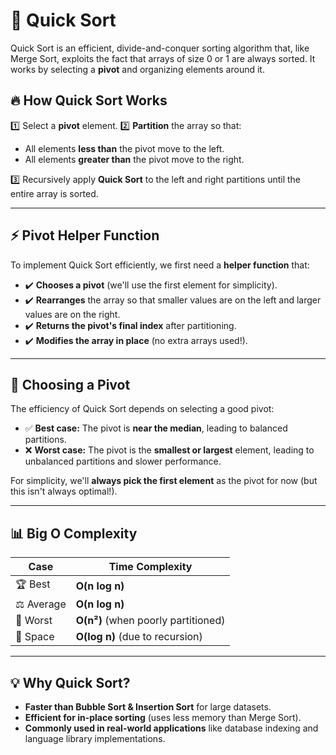 # 🚀 Quick Sort

Quick Sort is an efficient, divide-and-conquer sorting algorithm that, like Merge Sort, exploits the fact that arrays of size 0 or 1 are always sorted. It works by selecting a **pivot** and organizing elements around it.

## 🔥 How Quick Sort Works

1️⃣ Select a **pivot** element.
2️⃣ **Partition** the array so that:

- All elements **less than** the pivot move to the left.
- All elements **greater than** the pivot move to the right.

3️⃣ Recursively apply **Quick Sort** to the left and right partitions until the entire array is sorted.

---

## ⚡ Pivot Helper Function

To implement Quick Sort efficiently, we first need a **helper function** that:

- ✔️ **Chooses a pivot** (we'll use the first element for simplicity).
- ✔️ **Rearranges** the array so that smaller values are on the left and larger values are on the right.
- ✔️ **Returns the pivot's final index** after partitioning.
- ✔️ **Modifies the array in place** (no extra arrays used!).

---

## 🎯 Choosing a Pivot

The efficiency of Quick Sort depends on selecting a good pivot:

- ✅ **Best case:** The pivot is **near the median**, leading to balanced partitions.
- ❌ **Worst case:** The pivot is the **smallest or largest** element, leading to unbalanced partitions and slower performance.

For simplicity, we'll **always pick the first element** as the pivot for now (but this isn't always optimal!).

---

## 📊 Big O Complexity

| Case       | Time Complexity                     |
| ---------- | ----------------------------------- |
| 🏆 Best    | **O(n log n)**                      |
| ⚖️ Average | **O(n log n)**                      |
| 🚨 Worst   | **O(n²)** (when poorly partitioned) |
| 💾 Space   | **O(log n)** (due to recursion)     |

---

## 💡 Why Quick Sort?

- **Faster than Bubble Sort & Insertion Sort** for large datasets.
- **Efficient for in-place sorting** (uses less memory than Merge Sort).
- **Commonly used in real-world applications** like database indexing and language library implementations.

